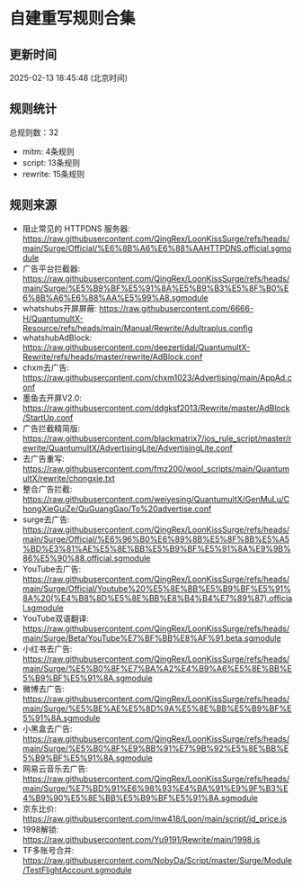 # 自建重写规则合集

## 更新时间
2025-02-13 18:45:48 (北京时间)

## 规则统计
总规则数：32
- mitm: 4条规则
- script: 13条规则
- rewrite: 15条规则

## 规则来源
- 阻止常见的 HTTPDNS 服务器: https://raw.githubusercontent.com/QingRex/LoonKissSurge/refs/heads/main/Surge/Official/%E6%8B%A6%E6%88%AAHTTPDNS.official.sgmodule
- 广告平台拦截器: https://raw.githubusercontent.com/QingRex/LoonKissSurge/refs/heads/main/Surge/%E5%B9%BF%E5%91%8A%E5%B9%B3%E5%8F%B0%E6%8B%A6%E6%88%AA%E5%99%A8.sgmodule
- whatshubs开屏屏蔽: https://raw.githubusercontent.com/6666-H/QuantumultX-Resource/refs/heads/main/Manual/Rewrite/Adultraplus.config
- whatshubAdBlock: https://raw.githubusercontent.com/deezertidal/QuantumultX-Rewrite/refs/heads/master/rewrite/AdBlock.conf
- chxm去广告: https://raw.githubusercontent.com/chxm1023/Advertising/main/AppAd.conf
- 墨鱼去开屏V2.0: https://raw.githubusercontent.com/ddgksf2013/Rewrite/master/AdBlock/StartUp.conf
- 广告拦截精简版: https://raw.githubusercontent.com/blackmatrix7/ios_rule_script/master/rewrite/QuantumultX/AdvertisingLite/AdvertisingLite.conf
- 去广告重写: https://raw.githubusercontent.com/fmz200/wool_scripts/main/QuantumultX/rewrite/chongxie.txt
- 整合广告拦截: https://raw.githubusercontent.com/weiyesing/QuantumultX/GenMuLu/ChongXieGuiZe/QuGuangGao/To%20advertise.conf
- surge去广告: https://raw.githubusercontent.com/QingRex/LoonKissSurge/refs/heads/main/Surge/Official/%E6%96%B0%E6%89%8B%E5%8F%8B%E5%A5%BD%E3%81%AE%E5%8E%BB%E5%B9%BF%E5%91%8A%E9%9B%86%E5%90%88.official.sgmodule
- YouTube去广告: https://raw.githubusercontent.com/QingRex/LoonKissSurge/refs/heads/main/Surge/Official/Youtube%20%E5%8E%BB%E5%B9%BF%E5%91%8A%20(%E4%B8%8D%E5%8E%BB%E8%B4%B4%E7%89%87).official.sgmodule
- YouTube双语翻译: https://raw.githubusercontent.com/QingRex/LoonKissSurge/refs/heads/main/Surge/Beta/YouTube%E7%BF%BB%E8%AF%91.beta.sgmodule
- 小红书去广告: https://raw.githubusercontent.com/QingRex/LoonKissSurge/refs/heads/main/Surge/%E5%B0%8F%E7%BA%A2%E4%B9%A6%E5%8E%BB%E5%B9%BF%E5%91%8A.sgmodule
- 微博去广告: https://raw.githubusercontent.com/QingRex/LoonKissSurge/refs/heads/main/Surge/%E5%BE%AE%E5%8D%9A%E5%8E%BB%E5%B9%BF%E5%91%8A.sgmodule
- 小黑盒去广告: https://raw.githubusercontent.com/QingRex/LoonKissSurge/refs/heads/main/Surge/%E5%B0%8F%E9%BB%91%E7%9B%92%E5%8E%BB%E5%B9%BF%E5%91%8A.sgmodule
- 网易云音乐去广告: https://raw.githubusercontent.com/QingRex/LoonKissSurge/refs/heads/main/Surge/%E7%BD%91%E6%98%93%E4%BA%91%E9%9F%B3%E4%B9%90%E5%8E%BB%E5%B9%BF%E5%91%8A.sgmodule
- 京东比价: https://raw.githubusercontent.com/mw418/Loon/main/script/jd_price.js
- 1998解锁: https://raw.githubusercontent.com/Yu9191/Rewrite/main/1998.js
- TF多账号合并: https://raw.githubusercontent.com/NobyDa/Script/master/Surge/Module/TestFlightAccount.sgmodule